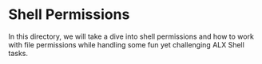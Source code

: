 # Shell Permissions

In this directory, we will take a dive into shell permissions and how to work with file permissions while handling some fun yet challenging ALX Shell tasks.
